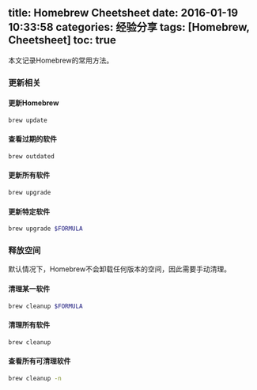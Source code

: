 title: Homebrew Cheetsheet
date: 2016-01-19 10:33:58
categories: 经验分享
tags: [Homebrew, Cheetsheet]
toc: true
---

本文记录Homebrew的常用方法。

### 更新相关

#### 更新Homebrew

``` Bash
brew update
```

#### 查看过期的软件

``` Bash
brew outdated
```

#### 更新所有软件

``` Bash
brew upgrade
```

#### 更新特定软件

``` Bash
brew upgrade $FORMULA
```

### 释放空间


默认情况下，Homebrew不会卸载任何版本的空间，因此需要手动清理。

#### 清理某一软件

``` Bash
brew cleanup $FORMULA
```

#### 清理所有软件

``` Bash
brew cleanup
```

#### 查看所有可清理软件

``` Bash
brew cleanup -n
```
